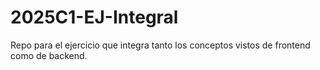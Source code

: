 # 2025C1-EJ-Integral
Repo para el ejercicio que integra tanto los conceptos vistos de frontend como de backend.
